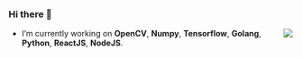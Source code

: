 ### Hi there 👋
<a href="#">
<img align="right" src="https://github-readme-stats.vercel.app/api?username=thucth-qt&count_private=true&show_icons=true&hide_border=true&icon_color=586069&title_color=a0a9af">
</a>

- I’m currently working on  **OpenCV**, **Numpy**, **Tensorflow**, **Golang**, **Python**, **ReactJS**, **NodeJS**.

